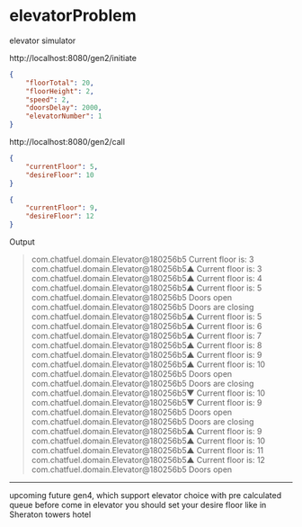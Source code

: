 # elevatorProblem
elevator simulator

http://localhost:8080/gen2/initiate
```json
{
    "floorTotal": 20,
    "floorHeight": 2,
    "speed": 2,
    "doorsDelay": 2000,
    "elevatorNumber": 1
}
```

http://localhost:8080/gen2/call
```json
{
    "currentFloor": 5,
    "desireFloor": 10
}
```
```json
{
    "currentFloor": 9,
    "desireFloor": 12
}
```

Output

>com.chatfuel.domain.Elevator@180256b5 Current floor is: 3
>com.chatfuel.domain.Elevator@180256b5▲ Current floor is: 3
>com.chatfuel.domain.Elevator@180256b5▲ Current floor is: 4
>com.chatfuel.domain.Elevator@180256b5▲ Current floor is: 5
>com.chatfuel.domain.Elevator@180256b5 Doors open
>com.chatfuel.domain.Elevator@180256b5 Doors are closing
>com.chatfuel.domain.Elevator@180256b5▲ Current floor is: 5
>com.chatfuel.domain.Elevator@180256b5▲ Current floor is: 6
>com.chatfuel.domain.Elevator@180256b5▲ Current floor is: 7
>com.chatfuel.domain.Elevator@180256b5▲ Current floor is: 8
>com.chatfuel.domain.Elevator@180256b5▲ Current floor is: 9
>com.chatfuel.domain.Elevator@180256b5▲ Current floor is: 10
>com.chatfuel.domain.Elevator@180256b5 Doors open
>com.chatfuel.domain.Elevator@180256b5 Doors are closing
>com.chatfuel.domain.Elevator@180256b5▼ Current floor is: 10
>com.chatfuel.domain.Elevator@180256b5▼ Current floor is: 9
>com.chatfuel.domain.Elevator@180256b5 Doors open
>com.chatfuel.domain.Elevator@180256b5 Doors are closing
>com.chatfuel.domain.Elevator@180256b5▲ Current floor is: 9
>com.chatfuel.domain.Elevator@180256b5▲ Current floor is: 10
>com.chatfuel.domain.Elevator@180256b5▲ Current floor is: 11
>com.chatfuel.domain.Elevator@180256b5▲ Current floor is: 12
>com.chatfuel.domain.Elevator@180256b5 Doors open

___________________________________________________________
upcoming future
gen4, which support elevator choice with pre calculated queue
before come in elevator you should set your desire floor
like in Sheraton towers hotel

[logo]: https://github.com/mikesockor/elevatorProblem/blob/master/src/main/resources/995.jpg "Sheraton elevators"